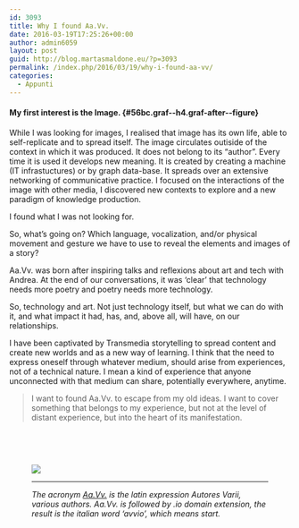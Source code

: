 ```yaml
---
id: 3093
title: Why I found Aa.Vv.
date: 2016-03-19T17:25:26+00:00
author: admin6059
layout: post
guid: http://blog.martasmaldone.eu/?p=3093
permalink: /index.php/2016/03/19/why-i-found-aa-vv/
categories:
  - Appunti
---
```

#### <strong class="markup--strong markup--h4-strong">My first interest is the Image.</strong> {#56bc.graf--h4.graf-after--figure}

<p id="832e" class="graf--p graf-after--h4">
  While I was looking for images, I realised that image has its own life, able to self-replicate and to spread itself. The image circulates outiside of the context in which it was produced. It does not belong to its “author”. Every time it is used it develops new meaning. It is created by creating a machine (IT infrastuctures) or by graph data-base. It spreads over an extensive networking of communicative practice. I focused on the interactions of the image with other media, I discovered new contexts to explore and a new paradigm of knowledge production.
</p>

<p id="5a21" class="graf--p graf-after--p">
  I found what I was not looking for.
</p>

<p id="90eb" class="graf--p graf-after--p">
  So, what’s going on? Which language, vocalization, and/or physical movement and gesture we have to use to reveal the elements and images of a story?
</p>

<p id="aea4" class="graf--p graf-after--p">
  Aa.Vv. was born after inspiring talks and reflexions about art and tech with Andrea. At the end of our conversations, it was ‘clear’ that technology needs more poetry and poetry needs more technology.
</p>

<p id="5dcb" class="graf--p graf-after--p">
  So, technology and art. Not just technology itself, but what we can do with it, and what impact it had, has, and, above all, will have, on our relationships.
</p>

<p id="5182" class="graf--p graf-after--p">
  I have been captivated by Transmedia storytelling to spread content and create new worlds and as a new way of learning. I think that the need to express oneself through whatever medium, should arise from experiences, not of a technical nature. I mean a kind of experience that anyone unconnected with that medium can share, potentially everywhere, anytime.
</p>

<blockquote id="d584" class="graf--pullquote pullquote graf-after--p">
  <p>
    I want to found Aa.Vv. to escape from my old ideas. I want to cover something that belongs to my experience, but not at the level of distant experience, but into the heart of its manifestation.
  </p>
</blockquote>

&nbsp;

&nbsp;<figure id="ff90" class="graf--figure graf-after--pullquote"> 

<div class="aspectRatioPlaceholder is-locked">
  <div class="progressiveMedia js-progressiveMedia graf-image is-canvasLoaded is-imageLoaded" data-image-id="1*9CQ1vCjkCRqm_EwvGRE-Fw.png" data-width="476" data-height="129" data-scroll="native">
    <img class="progressiveMedia-image js-progressiveMedia-image" src="https://cdn-images-1.medium.com/max/800/1*9CQ1vCjkCRqm_EwvGRE-Fw.png" data-src="https://cdn-images-1.medium.com/max/800/1*9CQ1vCjkCRqm_EwvGRE-Fw.png" />
  </div>
</div>

<div class="progressiveMedia js-progressiveMedia graf-image is-canvasLoaded is-imageLoaded" data-image-id="1*9CQ1vCjkCRqm_EwvGRE-Fw.png" data-width="476" data-height="129" data-scroll="native">
</div>

<div class="progressiveMedia js-progressiveMedia graf-image is-canvasLoaded is-imageLoaded" data-image-id="1*9CQ1vCjkCRqm_EwvGRE-Fw.png" data-width="476" data-height="129" data-scroll="native">
</div></figure> <figure id="ff90" class="graf--figure graf-after--pullquote"> 

<div class="progressiveMedia js-progressiveMedia graf-image is-canvasLoaded is-imageLoaded" data-image-id="1*9CQ1vCjkCRqm_EwvGRE-Fw.png" data-width="476" data-height="129" data-scroll="native">
</div>

<div class="progressiveMedia js-progressiveMedia graf-image is-canvasLoaded is-imageLoaded" data-image-id="1*9CQ1vCjkCRqm_EwvGRE-Fw.png" data-width="476" data-height="129" data-scroll="native">
  <hr />
  
  <p>
    <em>The acronym <a class="markup--anchor markup--blockquote-anchor" href="http://www.aavv.io/" data-href="http://www.aavv.io/">Aa.Vv.</a> is the latin expression Autores Varii, various authors. Aa.Vv. is followed by .io domain extension, the result is the italian word ‘avvio’, which means start.</em></div> </figure>